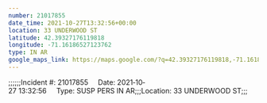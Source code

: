 ```yaml
---
number: 21017855
date_time: 2021-10-27T13:32:56+00:00
location: 33 UNDERWOOD ST
latitude: 42.39327176119818
longitude: -71.16186527123762
type: IN AR
google_maps_link: https://maps.google.com/?q=42.39327176119818,-71.16186527123762
---
```


;;;;;;Incident #: 21017855     Date: 2021‐10‐27 13:32:56     Type: SUSP PERS IN AR;;;Location: 33 UNDERWOOD ST;;;
